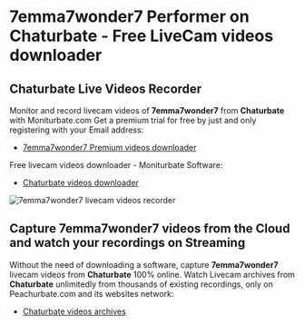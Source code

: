# 7emma7wonder7 Performer on Chaturbate - Free LiveCam videos downloader

## Chaturbate Live Videos Recorder

Monitor and record livecam videos of **7emma7wonder7** from **Chaturbate** with Moniturbate.com
Get a premium trial for free by just and only registering with your Email address:
* [7emma7wonder7 Premium videos downloader](https://moniturbate.com/request-demo-licence-key.html)

Free livecam videos downloader - Moniturbate Software:
* [Chaturbate videos downloader](https://moniturbate.com/moniturbate-download-software.html)

![7emma7wonder7 livecam videos recorder](https://peachurnet.com/templates/moniturbate-software.png)


## Capture 7emma7wonder7 videos from the Cloud and watch your recordings on Streaming

Without the need of downloading a software, capture **7emma7wonder7** livecam videos from **Chaturbate** 100% online.
Watch Livecam archives from **Chaturbate** unlimitedly from thousands of existing recordings, only on Peachurbate.com and its websites network:
* [Chaturbate videos archives](https://peachurnet.com/)